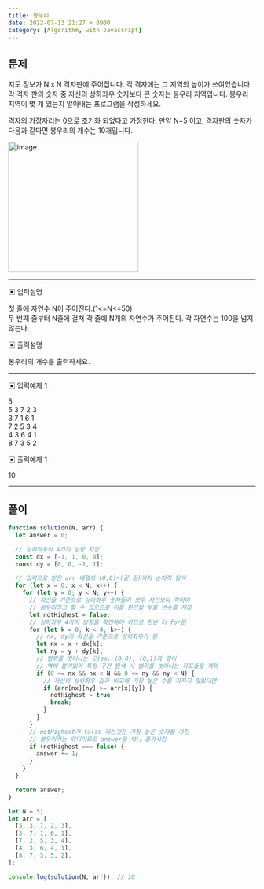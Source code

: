 ```yaml
---
title: 봉우리
date: 2022-07-13 21:27 + 0900
category: [Algorithm, with Javascript]
---
```


## 문제

지도 정보가 N x N 격자판에 주어집니다. 각 격자에는 그 지역의 높이가 쓰여있습니다. 각 격자 판의 숫자 중 자신의 상하좌우 숫자보다 큰 숫자는 봉우리 지역입니다. 봉우리 지역이 몇 개 있는지 알아내는 프로그램을 작성하세요.

격자의 가장자리는 0으로 초기화 되었다고 가정한다.
만약 N=5 이고, 격자판의 숫자가 다음과 같다면 봉우리의 개수는 10개입니다.

<img width="265" alt="image" src="https://user-images.githubusercontent.com/64947440/178717051-dd4d181e-92a6-4a37-a475-4a5d917e4524.png">

<hr>

▣ 입력설명

첫 줄에 자연수 N이 주어진다.(1<=N<=50)  
두 번째 줄부터 N줄에 걸쳐 각 줄에 N개의 자연수가 주어진다.
각 자연수는 100을 넘지 않는다.

▣ 출력설명

봉우리의 개수를 출력하세요.

<hr>

▣ 입력예제 1

5  
5 3 7 2 3  
3 7 1 6 1  
7 2 5 3 4  
4 3 6 4 1  
8 7 3 5 2

▣ 출력예제 1

10

<hr>

## 풀이

```js
function solution(N, arr) {
  let answer = 0;

  // 상하좌우의 4가지 방향 지정
  const dx = [-1, 1, 0, 0];
  const dy = [0, 0, -1, 1];

  // 입력으로 받은 arr 배열의 (0,0)~(끝,끝)까지 순차적 탐색
  for (let x = 0; x < N; x++) {
    for (let y = 0; y < N; y++) {
      // 자신을 기준으로 상하좌우 숫자들이 모두 자신보다 작아야
      // 봉우리라고 할 수 있으므로 이를 판단할 부울 변수를 지정
      let notHighest = false;
      // 상하좌우 4가지 방향을 확인해야 하므로 한번 더 for문
      for (let k = 0; k < 4; k++) {
        // nx, ny가 자신을 기준으로 상하좌우가 됨
        let nx = x + dx[k];
        let ny = y + dy[k];
        // 범위를 벗어나는 곳(ex. (0,0), (0,1)과 같이
        // 벽에 붙어있어 특정 구간 탐색 시 범위를 벗어나는 좌표들을 제외
        if (0 <= nx && nx < N && 0 <= ny && ny < N) {
          // 자신의 상하좌우 값과 비교해 가장 높은 수를 가지지 않았다면
          if (arr[nx][ny] >= arr[x][y]) {
            notHighest = true;
            break;
          }
        }
      }
      // notHighest가 false 라는것은 가장 높은 숫자를 가진
      // 봉우리라는 의미이므로 answer을 하나 증가시킴
      if (notHighest === false) {
        answer += 1;
      }
    }
  }

  return answer;
}

let N = 5;
let arr = [
  [5, 3, 7, 2, 3],
  [3, 7, 1, 6, 1],
  [7, 2, 5, 3, 4],
  [4, 3, 6, 4, 1],
  [8, 7, 3, 5, 2],
];

console.log(solution(N, arr)); // 10
```
